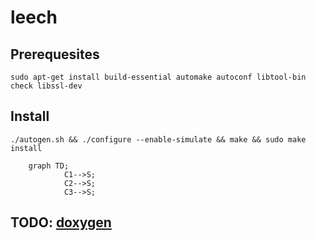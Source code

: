 # leech

## Prerequesites
`sudo apt-get install build-essential automake autoconf libtool-bin check libssl-dev`

## Install
`./autogen.sh && ./configure --enable-simulate && make && sudo make install`

```mermaid
    graph TD;
            C1-->S;
            C2-->S;
            C3-->S;
```

## TODO: [doxygen](https://www.gnu.org/software/autoconf-archive/ax_prog_doxygen.html)

